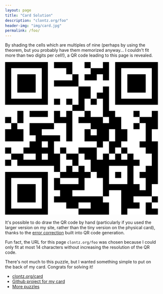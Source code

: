 ```yaml
---
layout: page
title: "Card Solution"
description: "clontz.org/foo"
header-img: "img/card.jpg"
permalink: /foo/
---
```


By shading the cells which are multiples of nine (perhaps by using the
theorem, but you probably have them memorized anyway... I couldn't
fit more than two digits per cell!), a QR code leading to this page is revealed.

![Card Solution](/img/puzzle-qr.svg)

It's possible to do draw the QR code by hand (particularly if you used the larger
version on my site, rather than the tiny version on the physical card),
thanks to the
[error correction](http://blog.qrstuff.com/2011/12/14/qr-code-error-correction)
built into QR code generation.

Fun fact, the URL for this page `clontz.org/foo` was chosen because I could
only fit at most 14 characters without increasing the resolution of the QR code.

There's not much to this puzzle, but I wanted
something simple to put on the back of my card. Congrats for solving it!

* [clontz.org/card](/card/)
* [Github project for my card](https://github.com/StevenClontz/business-card)
* [More puzzles](/puzzles/)
